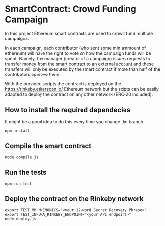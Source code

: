 # SmartContract: Crowd Funding Campaign

In this project Ethereum smart contracts are used to crowd fund multiple campaigns.

In each campaign, each contributor (who sent some min ammount of ethereum) will have the right to vote on how the campaign funds will be spent. Namely, the manager (creator of a campaign) issues requests to transfer money from the smart contract to an external account and these transfers will only be executed by the smart contract if more than half of the contributors approve them.

With the provided scripts the contract is deployed on the https://rinkeby.etherscan.io/ Ethereum network but the scipts can be easily adapted to deploy the contract on any other network (ERC-20 included).


## How to install the required dependecies

It might be a good idea to do this every time you change the branch. 
```
npm install
```

## Compile the smart contract 

```
node compile.js
```

## Run the tests
```
npm run test
```

## Deploy the contract on the Rinkeby network #

```
export TEST_MM_MNEMONICS="<your 12-word Secret Recovery Phrase>"
export TEST_INFURA_RINKEBY_ENDPOINT="<your API endpoint>"
node deploy.js
```